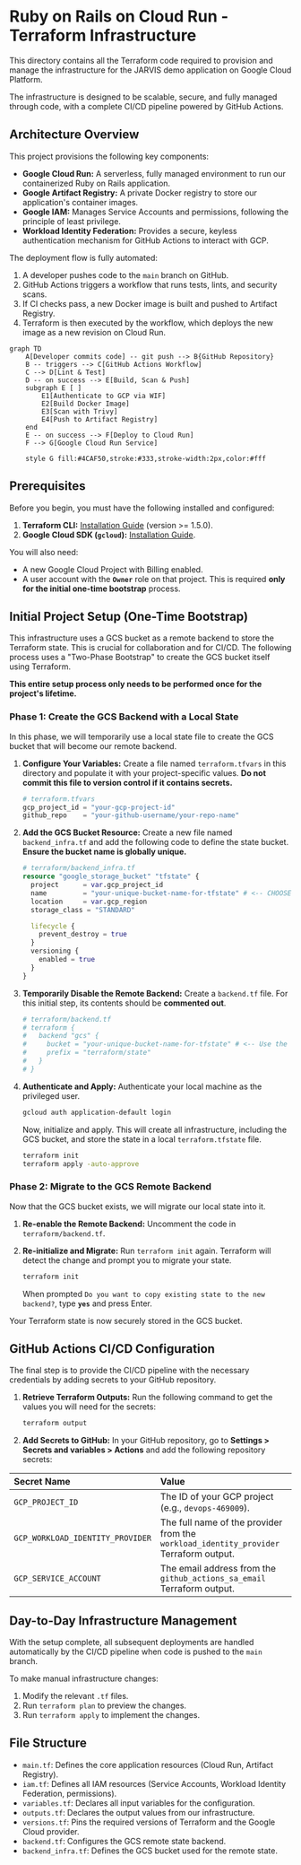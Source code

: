 # Ruby on Rails on Cloud Run - Terraform Infrastructure

This directory contains all the Terraform code required to provision and manage the infrastructure for the JARVIS demo application on Google Cloud Platform.

The infrastructure is designed to be scalable, secure, and fully managed through code, with a complete CI/CD pipeline powered by GitHub Actions.

## Architecture Overview

This project provisions the following key components:

- **Google Cloud Run:** A serverless, fully managed environment to run our containerized Ruby on Rails application.
- **Google Artifact Registry:** A private Docker registry to store our application's container images.
- **Google IAM:** Manages Service Accounts and permissions, following the principle of least privilege.
- **Workload Identity Federation:** Provides a secure, keyless authentication mechanism for GitHub Actions to interact with GCP.

The deployment flow is fully automated:

1.  A developer pushes code to the `main` branch on GitHub.
2.  GitHub Actions triggers a workflow that runs tests, lints, and security scans.
3.  If CI checks pass, a new Docker image is built and pushed to Artifact Registry.
4.  Terraform is then executed by the workflow, which deploys the new image as a new revision on Cloud Run.

```mermaid
graph TD
    A[Developer commits code] -- git push --> B{GitHub Repository}
    B -- triggers --> C[GitHub Actions Workflow]
    C --> D[Lint & Test]
    D -- on success --> E[Build, Scan & Push]
    subgraph E [ ]
        E1[Authenticate to GCP via WIF]
        E2[Build Docker Image]
        E3[Scan with Trivy]
        E4[Push to Artifact Registry]
    end
    E -- on success --> F[Deploy to Cloud Run]
    F --> G[Google Cloud Run Service]

    style G fill:#4CAF50,stroke:#333,stroke-width:2px,color:#fff

```

## Prerequisites

Before you begin, you must have the following installed and configured:

1.  **Terraform CLI:** [Installation Guide](https://learn.hashicorp.com/tutorials/terraform/install-cli) (version >= 1.5.0).
2.  **Google Cloud SDK (`gcloud`):** [Installation Guide](https://cloud.google.com/sdk/docs/install).

You will also need:

- A new Google Cloud Project with Billing enabled.
- A user account with the **`Owner`** role on that project. This is required **only for the initial one-time bootstrap** process.

## Initial Project Setup (One-Time Bootstrap)

This infrastructure uses a GCS bucket as a remote backend to store the Terraform state. This is crucial for collaboration and for CI/CD. The following process uses a "Two-Phase Bootstrap" to create the GCS bucket itself using Terraform.

**This entire setup process only needs to be performed once for the project's lifetime.**

### Phase 1: Create the GCS Backend with a Local State

In this phase, we will temporarily use a local state file to create the GCS bucket that will become our remote backend.

1.  **Configure Your Variables:**
    Create a file named `terraform.tfvars` in this directory and populate it with your project-specific values. **Do not commit this file to version control if it contains secrets.**

    ```tf
    # terraform.tfvars
    gcp_project_id = "your-gcp-project-id"
    github_repo    = "your-github-username/your-repo-name"
    ```

2.  **Add the GCS Bucket Resource:**
    Create a new file named `backend_infra.tf` and add the following code to define the state bucket. **Ensure the bucket name is globally unique.**

    ```terraform
    # terraform/backend_infra.tf
    resource "google_storage_bucket" "tfstate" {
      project      = var.gcp_project_id
      name         = "your-unique-bucket-name-for-tfstate" # <-- CHOOSE A GLOBALLY UNIQUE NAME
      location     = var.gcp_region
      storage_class = "STANDARD"

      lifecycle {
        prevent_destroy = true
      }
      versioning {
        enabled = true
      }
    }
    ```

3.  **Temporarily Disable the Remote Backend:**
    Create a `backend.tf` file. For this initial step, its contents should be **commented out**.

    ```terraform
    # terraform/backend.tf
    # terraform {
    #   backend "gcs" {
    #     bucket = "your-unique-bucket-name-for-tfstate" # <-- Use the same name from backend_infra.tf
    #     prefix = "terraform/state"
    #   }
    # }
    ```

4.  **Authenticate and Apply:**
    Authenticate your local machine as the privileged user.

    ```bash
    gcloud auth application-default login
    ```

    Now, initialize and apply. This will create all infrastructure, including the GCS bucket, and store the state in a local `terraform.tfstate` file.

    ```bash
    terraform init
    terraform apply -auto-approve
    ```

### Phase 2: Migrate to the GCS Remote Backend

Now that the GCS bucket exists, we will migrate our local state into it.

1.  **Re-enable the Remote Backend:**
    Uncomment the code in `terraform/backend.tf`.

2.  **Re-initialize and Migrate:**
    Run `terraform init` again. Terraform will detect the change and prompt you to migrate your state.

    ```bash
    terraform init
    ```

    When prompted `Do you want to copy existing state to the new backend?`, type **`yes`** and press Enter.

Your Terraform state is now securely stored in the GCS bucket.

## GitHub Actions CI/CD Configuration

The final step is to provide the CI/CD pipeline with the necessary credentials by adding secrets to your GitHub repository.

1.  **Retrieve Terraform Outputs:**
    Run the following command to get the values you will need for the secrets:

    ```bash
    terraform output
    ```

2.  **Add Secrets to GitHub:**
    In your GitHub repository, go to **Settings > Secrets and variables > Actions** and add the following repository secrets:

| Secret Name                      | Value                                                                                 |
| :------------------------------- | :------------------------------------------------------------------------------------ |
| `GCP_PROJECT_ID`                 | The ID of your GCP project (e.g., `devops-469009`).                                   |
| `GCP_WORKLOAD_IDENTITY_PROVIDER` | The full name of the provider from the `workload_identity_provider` Terraform output. |
| `GCP_SERVICE_ACCOUNT`            | The email address from the `github_actions_sa_email` Terraform output.                |

## Day-to-Day Infrastructure Management

With the setup complete, all subsequent deployments are handled automatically by the CI/CD pipeline when code is pushed to the `main` branch.

To make manual infrastructure changes:

1.  Modify the relevant `.tf` files.
2.  Run `terraform plan` to preview the changes.
3.  Run `terraform apply` to implement the changes.

## File Structure

- `main.tf`: Defines the core application resources (Cloud Run, Artifact Registry).
- `iam.tf`: Defines all IAM resources (Service Accounts, Workload Identity Federation, permissions).
- `variables.tf`: Declares all input variables for the configuration.
- `outputs.tf`: Declares the output values from our infrastructure.
- `versions.tf`: Pins the required versions of Terraform and the Google Cloud provider.
- `backend.tf`: Configures the GCS remote state backend.
- `backend_infra.tf`: Defines the GCS bucket used for the remote state.
